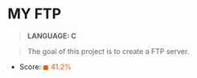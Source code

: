 # MY FTP

> __LANGUAGE: C__

> The goal of this project is to create a FTP server.

* Score: <span style="color:rgb(255,80,0)">&#9724; 41.2% </span>
